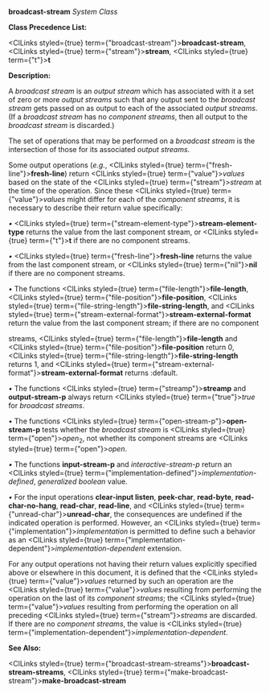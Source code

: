 **broadcast-stream** *System Class* 



**Class Precedence List:** 



<ClLinks styled={true} term={"broadcast-stream"}><b>broadcast-stream</b></ClLinks>, <ClLinks styled={true} term={"stream"}><b>stream</b></ClLinks>, <ClLinks styled={true} term={"t"}><b>t</b></ClLinks> 



**Description:** 



A *broadcast stream* is an *output stream* which has associated with it a set of zero or more *output streams* such that any output sent to the *broadcast stream* gets passed on as output to each of the associated *output streams*. (If a *broadcast stream* has no *component streams*, then all output to the *broadcast stream* is discarded.) 



The set of operations that may be performed on a *broadcast stream* is the intersection of those for its associated *output streams*. 



Some output operations (*e.g.*, <ClLinks styled={true} term={"fresh-line"}><b>fresh-line</b></ClLinks>) return <ClLinks styled={true} term={"value"}><i>values</i></ClLinks> based on the state of the <ClLinks styled={true} term={"stream"}><i>stream</i></ClLinks> at the time of the operation. Since these <ClLinks styled={true} term={"value"}><i>values</i></ClLinks> might differ for each of the *component streams*, it is necessary to describe their return value specifically: 



*•* <ClLinks styled={true} term={"stream-element-type"}><b>stream-element-type</b></ClLinks> returns the value from the last component stream, or <ClLinks styled={true} term={"t"}><b>t</b></ClLinks> if there are no component streams. 



*•* <ClLinks styled={true} term={"fresh-line"}><b>fresh-line</b></ClLinks> returns the value from the last component stream, or <ClLinks styled={true} term={"nil"}><b>nil</b></ClLinks> if there are no component streams. 







 



 



*•* The functions <ClLinks styled={true} term={"file-length"}><b>file-length</b></ClLinks>, <ClLinks styled={true} term={"file-position"}><b>file-position</b></ClLinks>, <ClLinks styled={true} term={"file-string-length"}><b>file-string-length</b></ClLinks>, and <ClLinks styled={true} term={"stream-external-format"}><b>stream-external-format</b></ClLinks> return the value from the last component stream; if there are no component 



streams, <ClLinks styled={true} term={"file-length"}><b>file-length</b></ClLinks> and <ClLinks styled={true} term={"file-position"}><b>file-position</b></ClLinks> return 0, <ClLinks styled={true} term={"file-string-length"}><b>file-string-length</b></ClLinks> returns 1, and <ClLinks styled={true} term={"stream-external-format"}><b>stream-external-format</b></ClLinks> returns :default. 



*•* The functions <ClLinks styled={true} term={"streamp"}><b>streamp</b></ClLinks> and **output-stream-p** always return <ClLinks styled={true} term={"true"}><i>true</i></ClLinks> for *broadcast streams*. 



*•* The functions <ClLinks styled={true} term={"open-stream-p"}><b>open-stream-p</b></ClLinks> tests whether the *broadcast stream* is <ClLinks styled={true} term={"open"}><i>open</i></ClLinks><sub>2</sub>, not whether its component streams are <ClLinks styled={true} term={"open"}><i>open</i></ClLinks>. 



*•* The functions **input-stream-p** and *interactive-stream-p* return an <ClLinks styled={true} term={"implementation-defined"}><i>implementation-defined</i></ClLinks>, *generalized boolean* value. 



*•* For the input operations **clear-input listen**, **peek-char**, **read-byte**, **read-char-no-hang**, **read-char**, **read-line**, and <ClLinks styled={true} term={"unread-char"}><b>unread-char</b></ClLinks>, the consequences are undefined if the indicated operation is performed. However, an <ClLinks styled={true} term={"implementation"}><i>implementation</i></ClLinks> is permitted to define such a behavior as an <ClLinks styled={true} term={"implementation-dependent"}><i>implementation-dependent</i></ClLinks> extension. 



For any output operations not having their return values explicitly specified above or elsewhere in this document, it is defined that the <ClLinks styled={true} term={"value"}><i>values</i></ClLinks> returned by such an operation are the <ClLinks styled={true} term={"value"}><i>values</i></ClLinks> resulting from performing the operation on the last of its *component streams*; the <ClLinks styled={true} term={"value"}><i>values</i></ClLinks> resulting from performing the operation on all preceding <ClLinks styled={true} term={"stream"}><i>streams</i></ClLinks> are discarded. If there are no *component streams*, the value is <ClLinks styled={true} term={"implementation-dependent"}><i>implementation-dependent</i></ClLinks>. 



**See Also:** 



<ClLinks styled={true} term={"broadcast-stream-streams"}><b>broadcast-stream-streams</b></ClLinks>, <ClLinks styled={true} term={"make-broadcast-stream"}><b>make-broadcast-stream</b></ClLinks> 



